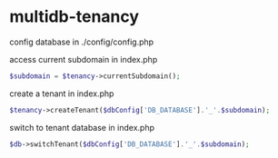 # multidb-tenancy

config database in ./config/config.php


access current subdomain in index.php
```php
$subdomain = $tenancy->currentSubdomain();
```

create a tenant in index.php
```php
$tenancy->createTenant($dbConfig['DB_DATABASE'].'_'.$subdomain);
```

switch to tenant database in index.php
```php
$db->switchTenant($dbConfig['DB_DATABASE'].'_'.$subdomain);
```
